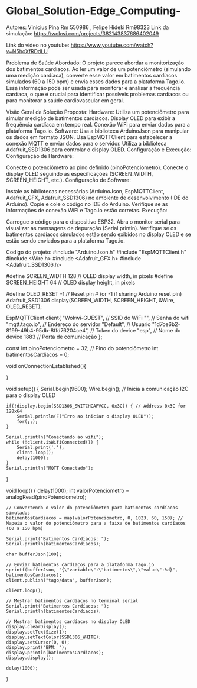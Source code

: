 # Global_Solution-Edge_Computing-
Autores: Vinicius Pina Rm 550986 , Felipe Hideki Rm98323
Link da simulação: https://wokwi.com/projects/382143837686402049

Link do video no youtube: https://www.youtube.com/watch?v=N5hoXfRDdLU

Problema de Saúde Abordado:
O projeto parece abordar a monitorização dos batimentos cardíacos. Ao ler um valor de um potenciômetro (simulando uma medição cardíaca), 
converte esse valor em batimentos cardíacos simulados (60 a 150 bpm) e envia esses dados para a plataforma Tago.io.
Essa informação pode ser usada para monitorar e analisar a frequência cardíaca, 
o que é crucial para identificar possíveis problemas cardíacos ou para monitorar a saúde cardiovascular em geral.

Visão Geral da Solução Proposta:
Hardware:
Utiliza um potenciômetro para simular medição de batimentos cardíacos.
Display OLED para exibir a frequência cardíaca em tempo real.
Conexão WiFi para enviar dados para a plataforma Tago.io.
Software:
Usa a biblioteca ArduinoJson para manipular os dados em formato JSON.
Usa EspMQTTClient para estabelecer a conexão MQTT e enviar dados para o servidor.
Utiliza a biblioteca Adafruit_SSD1306 para controlar o display OLED.
Configuração e Execução:
Configuração de Hardware:

Conecte o potenciômetro ao pino definido (pinoPotenciometro).
Conecte o display OLED seguindo as especificações (SCREEN_WIDTH, SCREEN_HEIGHT, etc.).
Configuração de Software:

Instale as bibliotecas necessárias (ArduinoJson, EspMQTTClient, Adafruit_GFX, Adafruit_SSD1306) no ambiente de desenvolvimento (IDE do Arduino).
Copie e cole o código no IDE do Arduino.
Verifique se as informações de conexão WiFi e Tago.io estão corretas.
Execução:

Carregue o código para o dispositivo ESP32.
Abra o monitor serial para visualizar as mensagens de depuração (Serial.println).
Verifique se os batimentos cardíacos simulados estão sendo exibidos no display OLED e se estão sendo enviados para a plataforma Tago.io.




Codigo do projeto:
#include "ArduinoJson.h"
#include "EspMQTTClient.h"
#include <Wire.h>
#include <Adafruit_GFX.h>
#include <Adafruit_SSD1306.h>

#define SCREEN_WIDTH 128 // OLED display width, in pixels
#define SCREEN_HEIGHT 64 // OLED display height, in pixels

#define OLED_RESET    -1 // Reset pin # (or -1 if sharing Arduino reset pin)
Adafruit_SSD1306 display(SCREEN_WIDTH, SCREEN_HEIGHT, &Wire, OLED_RESET);

EspMQTTClient client{
  "Wokwi-GUEST", // SSID do WiFi
  "",             // Senha do wifi
  "mqtt.tago.io", // Endereço do servidor
  "Default",      // Usuario
  "1d7ce6b2-8199-49b4-95db-8ffd76204ce4",   // Token do device
  "esp",          // Nome do device
  1883            // Porta de comunicação
};

const int pinoPotenciometro = 32; // Pino do potenciômetro
int batimentosCardiacos = 0;

void onConnectionEstablished(){

}

void setup() {
    Serial.begin(9600);
    Wire.begin(); // Inicia a comunicação I2C para o display OLED

    if(!display.begin(SSD1306_SWITCHCAPVCC, 0x3C)) { // Address 0x3C for 128x64
        Serial.println(F("Erro ao iniciar o display OLED"));
        for(;;);
    }

    Serial.println("Conectando ao wifi");
    while (!client.isWifiConnected()) {
        Serial.print('.');
        client.loop();
        delay(1000);
    }
    Serial.println("MQTT Conectado");
}

void loop() {
    delay(1000);
    int valorPotenciometro = analogRead(pinoPotenciometro);

    // Convertendo o valor do potenciômetro para batimentos cardíacos simulados
    batimentosCardiacos = map(valorPotenciometro, 0, 1023, 60, 150); // Mapeia o valor do potenciômetro para a faixa de batimentos cardíacos (60 a 150 bpm)

    Serial.print("Batimentos Cardíacos: ");
    Serial.println(batimentosCardiacos);

    char bufferJson[100];

    // Enviar batimentos cardíacos para a plataforma Tago.io
    sprintf(bufferJson, "{\"variable\":\"batimentos\",\"value\":%d}", batimentosCardiacos);
    client.publish("tago/data", bufferJson);

    client.loop();

    // Mostrar batimentos cardíacos no terminal serial
    Serial.print("Batimentos Cardíacos: ");
    Serial.println(batimentosCardiacos);

    // Mostrar batimentos cardíacos no display OLED
    display.clearDisplay();
    display.setTextSize(1);
    display.setTextColor(SSD1306_WHITE);
    display.setCursor(0, 0);
    display.print("BPM: ");
    display.println(batimentosCardiacos);
    display.display();

    delay(1000);
}

